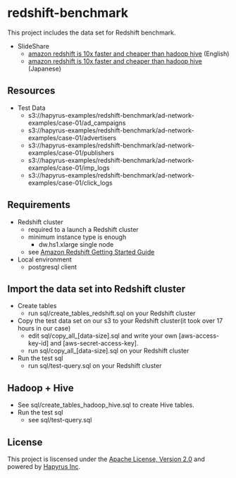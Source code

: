 redshift-benchmark
==================

This project includes the data set for Redshift benchmark.

- SlideShare
  - [amazon redshift is 10x faster and cheaper than hadoop hive](http://www.slideshare.net/Hapyrus/amazon-redshift-is-10x-faster-and-cheaper-than-hadoop-hive) (English)
  - [amazon redshift is 10x faster and cheaper than hadoop hive](http://www.slideshare.net/Hapyrus/amazon-redshift-hadoop-hive10) (Japanese)

## Resources

- Test Data
  - s3://hapyrus-examples/redshift-benchmark/ad-network-examples/case-01/ad_campaigns
  - s3://hapyrus-examples/redshift-benchmark/ad-network-examples/case-01/advertisers
  - s3://hapyrus-examples/redshift-benchmark/ad-network-examples/case-01/publishers
  - s3://hapyrus-examples/redshift-benchmark/ad-network-examples/case-01/imp_logs
  - s3://hapyrus-examples/redshift-benchmark/ad-network-examples/case-01/click_logs

## Requirements

  - Redshift cluster
    - required to a launch a Redshift cluster
    - minimum instance type is enough
      - dw.hs1.xlarge single node
    - see [Amazon Redshift Getting Started Guide](http://docs.aws.amazon.com/redshift/latest/gsg/welcome.html)
  - Local environment
    - postgresql client

## Import the data set into Redshift cluster

  - Create tables
    - run sql/create_tables_redshift.sql on your Redshift cluster
  - Copy the test data set on our s3 to your Redshift cluster(it took over 17 hours in our case)
    - edit sql/copy_all_[data-size].sql and write your own [aws-access-key-id] and [aws-secret-access-key].
    - run sql/copy_all_[data-size].sql on your Redshift cluster
  - Run the test sql
    - run sql/test-query.sql on your Redshift cluster

## Hadoop + Hive

 - See sql/create_tables_hadoop_hive.sql to create Hive tables.
 - Run the test sql
    - see sql/test-query.sql

## License

This project is liscensed under the [Apache License, Version 2.0](http://www.apache.org/licenses/LICENSE-2.0.html) and powered by [Hapyrus Inc](http://hapyrus.com).